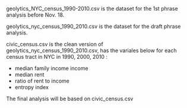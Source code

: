 
geolytics_NYC_census_1990-2010.csv is the dataset for the 1st phrase analysis before Nov. 18.

geolytics_nyc_census_1990_2010.csv is the dataset for the draft phrase analysis.

civic_census.csv is the clean version of geolytics_nyc_census_1990_2010.csv, has the variales below for each census tract in NYC in 1990, 2000, 2010 :
- median family income income
- median rent
- ratio of rent to income
- entropy index

The final analysis will be based on civic_census.csv
